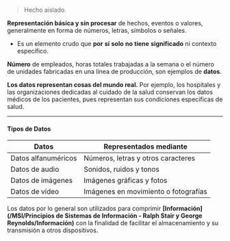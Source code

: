 > Hecho aislado.

**Representación básica y sin procesar** de hechos, eventos o valores, generalmente en forma de números, letras, símbolos o señales. 

- Es un elemento crudo que **por** **sí** **solo** **no** **tiene** **significado** ni contexto específico.

**Número** de empleados, horas totales trabajadas a la semana o el número de unidades fabricadas en una línea de producción, son ejemplos de **datos**.

**Los datos representan cosas del mundo real.** Por ejemplo, los hospitales y las organizaciones dedicadas al cuidado de la salud conservan los datos médicos de los pacientes, pues representan sus condiciones específicas de salud.
****
#### **Tipos de Datos**
| Datos               | Representados mediante               |
| ------------------- | ------------------------------------ |
| Datos alfanuméricos | Números, letras y otros caracteres   |
| Datos de audio      | Sonidos, ruidos y tonos              |
| Datos de imágenes   | Imágenes gráficas y fotos            |
| Datos de vídeo      | Imágenes en movimiento o fotografías |
Los datos por lo general son utilizados para comprimir **[Información](/MSI/Principios de Sistemas de Información - Ralph Stair y George Reynolds/Información)** con la finalidad de facilitar el almacenamiento y su transmisión a otros dispositivos.